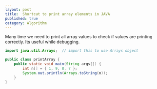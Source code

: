 ```yaml
---
layout: post
title:  Shortcut to print array elements in JAVA
published: true
category: Algorithm
---
```

Many time we need to print all array values to check if values are printing correctly. Its useful while debugging.

``` java
import java.util.Arrays;  // import this to use Arrays object

public class printArray {
	public static void main(String args[]) {
		int n[] = { 1, 9, 8, 7 };
		System.out.println(Arrays.toString(n));
	}
}



```

